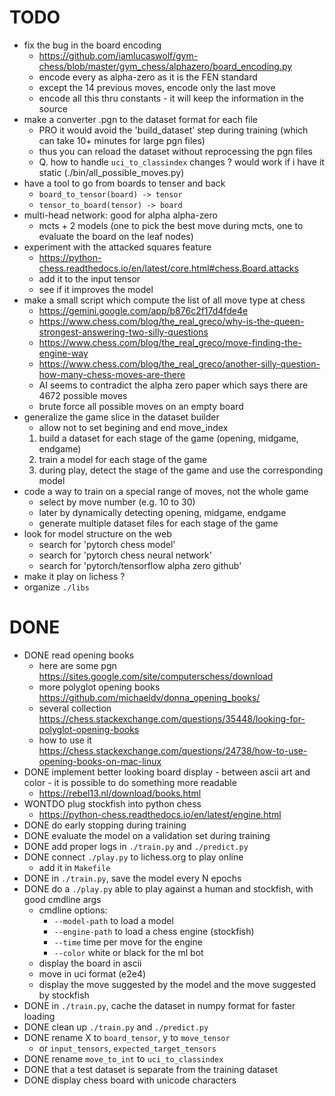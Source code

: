 # TODO
- fix the bug in the board encoding
  - https://github.com/iamlucaswolf/gym-chess/blob/master/gym_chess/alphazero/board_encoding.py
  - encode every as alpha-zero as it is the FEN standard
  - except the 14 previous moves, encode only the last move
  - encode all this thru constants - it will keep the information in the source
- make a converter .pgn to the dataset format for each file
  - PRO it would avoid the 'build_dataset' step during training (which can take 10+ minutes for large pgn files)
  - thus you can reload the dataset without reprocessing the pgn files
  - Q. how to handle `uci_to_classindex` changes ? would work if i have it static (./bin/all_possible_moves.py)
- have a tool to go from boards to tenser and back
  - `board_to_tensor(board) -> tensor`
  - `tensor_to_board(tensor) -> board`
- multi-head network: good for alpha alpha-zero 
  - mcts + 2 models (one to pick the best move during mcts, one to evaluate the board on the leaf nodes)
- experiment with the attacked squares feature
  - https://python-chess.readthedocs.io/en/latest/core.html#chess.Board.attacks
  - add it to the input tensor
  - see if it improves the model
- make a small script which compute the list of all move type at chess
  - https://gemini.google.com/app/b876c2f17d4fde4e
  - https://www.chess.com/blog/the_real_greco/why-is-the-queen-strongest-answering-two-silly-questions
  - https://www.chess.com/blog/the_real_greco/move-finding-the-engine-way
  - https://www.chess.com/blog/the_real_greco/another-silly-question-how-many-chess-moves-are-there
  - AI seems to contradict the alpha zero paper which says there are 4672 possible moves
  - brute force all possible moves on an empty board
- generalize the game slice in the dataset builder
  - allow not to set begining and end move_index
  1. build a dataset for each stage of the game (opening, midgame, endgame)
  2. train a model for each stage of the game
  3. during play, detect the stage of the game and use the corresponding model
- code a way to train on a special range of moves, not the whole game
  - select by move number (e.g. 10 to 30)
  - later by dynamically detecting opening, midgame, endgame
  - generate multiple dataset files for each stage of the game
- look for model structure on the web
  - search for 'pytorch chess model'
  - search for 'pytorch chess neural network'
  - search for 'pytorch/tensorflow alpha zero github'
- make it play on lichess ?
- organize `./libs`

# DONE
- DONE read opening books
  - here are some pgn https://sites.google.com/site/computerschess/download
  - more polyglot opening books https://github.com/michaeldv/donna_opening_books/
  - several collection https://chess.stackexchange.com/questions/35448/looking-for-polyglot-opening-books
  - how to use it https://chess.stackexchange.com/questions/24738/how-to-use-opening-books-on-mac-linux
- DONE implement better looking board display - between ascii art and color - it is possible to do something more readable
  - https://rebel13.nl/download/books.html
- WONTDO plug stockfish into python chess
  - https://python-chess.readthedocs.io/en/latest/engine.html
- DONE do early stopping during training
- DONE evaluate the model on a validation set during training
- DONE add proper logs in `./train.py` and `./predict.py`
- DONE connect `./play.py` to lichess.org to play online
  - add it in `Makefile`
- DONE in `./train.py`, save the model every N epochs
- DONE do a `./play.py` able to play against a human and stockfish, with good cmdline args
  - cmdline options:
    - `--model-path` to load a model
    - `--engine-path` to load a chess engine (stockfish)
    - `--time` time per move for the engine
    - `--color` white or black for the ml bot
  - display the board in ascii
  - move in uci format (e2e4)
  - display the move suggested by the model and the move suggested by stockfish
- DONE in `./train.py`, cache the dataset in numpy format for faster loading
- DONE clean up `./train.py` and `./predict.py`
- DONE rename X to `board_tensor`, y to `move_tensor`
  - or `input_tensors`, `expected_target_tensors`
- DONE rename `move_to_int` to `uci_to_classindex`
- DONE that a test dataset is separate from the training dataset
- DONE display chess board with unicode characters
